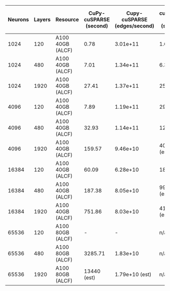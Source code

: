 | Neurons	| Layers | Resource | CuPy-cuSPARSE (second) | Cupy-cuSPARSE (edges/second) | cuSPARSE C++ (second) | cuSPARSE C++ (edges/second) |  CuPy-SpGEMMM (second) |  CuPy-SpGEMMM (edges/second) |  CuPy-SpGEMMM-80G (second) |  CuPy-SpGEMMM-80G (edges/second) |   
| --------- | ------ | -------- | ---------------- | ------------------------- | ---------------- | ------------------------- | ---------------- | ------------------------- | ---------------- | ------------------------- |
| 1024      | 120    | A100 40GB (ALCF) |  0.78 | 3.01e+11 | 1.64 | 1.43e+11 | 0.99 | 2.38e+11 | 0.94 | 2.50e+11 |
| 1024      | 480    | A100 40GB (ALCF) |  7.01 | 1.34e+11 | 6.33 | 1.48e+11 | 3.95 | 2.39e+11 | 3.56 | 2.65e+11 |
| 1024      | 1920   | A100 40GB (ALCF) |  27.41 | 1.37e+11 | 25.26 | 1.49e+11 | 15.12 | 2.49e+11 | 14.24 | 2.65e+11 |
| 4096      | 120   | A100 40GB (ALCF) |  7.89 | 1.19e+11 | 29.18 | 3.23e+10 | 4.66 | 2.02e+11 | 4.28 | 2.20e+11 |
| 4096      | 480   | A100 40GB (ALCF) |  32.93 | 1.14e+11 | 120.99 | 1.2e+11 | 18.23 | 2.07e+11 | 16.86 | 2.24e+11 |
| 4096      | 1920   | A100 40GB (ALCF) |  159.57 | 9.46e+10 | 403.2 (est) | 3.7e10 (est) | 72.15 | 2.09e+11 | 67.03 | 2.25e+11 |
| 16384      | 120   | A100 40GB (ALCF) |  60.09 | 6.28e+10 | 187.36 | 2.01e+10 | 45.15 | 8.36e+10 | 42.50 | 8.88e+10 |
| 16384      | 480   | A100 40GB (ALCF) |  187.38 | 8.05e+10 | 995.82 (est) | 1.5e+10 (est) | 182.58 | 8.27e+10 | 172.87 | 8.73e+10 |
| 16384      | 1920   | A100 40GB (ALCF) |  751.86 | 8.03e+10 | 4156.11 (est) | 1.4e+9 (est) | 730.63 | 8.27e+10 | 692.87 | 8.72e+10 |
| 65536      | 120   | A100 80GB (ALCF) |  - | - | n/a | n/a |  |  |  |  |
| 65536      | 480   | A100 80GB (ALCF) |  3285.71 | 1.83e+10 | n/a | n/a |  |  |  |  |
| 65536      | 1920   | A100 80GB (ALCF) |  13440 (est) | 1.79e+10 (est) | n/a | n/a |  |  |  |  |
